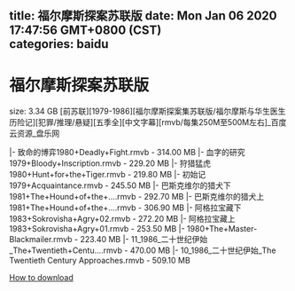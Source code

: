 
title: 福尔摩斯探案苏联版
date: Mon Jan 06 2020 17:47:56 GMT+0800 (CST)    
categories: baidu
---

# 福尔摩斯探案苏联版
size: 3.34 GB
 [前苏联][1979-1986][福尔摩斯探案集苏联版/福尔摩斯与华生医生历险记][犯罪/推理/悬疑][五季全][中文字幕][rmvb/每集250M至500M左右]_百度云资源_盘乐网
 
|- 致命的博弈1980+Deadly+Fight.rmvb - 314.00 MB
|- 血字的研究1979+Bloody+Inscription.rmvb - 229.20 MB
|- 狩猎猛虎1980+Hunt+for+the+Tiger.rmvb - 219.80 MB
|- 初始记1979+Acquaintance.rmvb - 245.50 MB
|- 巴斯克维尔的猎犬下1981+The+Hound+of+the+....rmvb - 292.70 MB
|- 巴斯克维尔的猎犬上1981+The+Hound+of+the+....rmvb - 306.90 MB
|- 阿格拉宝藏下1983+Sokrovisha+Agry+02.rmvb - 272.20 MB
|- 阿格拉宝藏上1983+Sokrovisha+Agry+01.rmvb - 253.50 MB
|- 1980+The+Master-Blackmailer.rmvb - 223.40 MB
|- 11_1986_二十世纪伊始_The+Twentieth+Centu....rmvb - 470.00 MB
|- 10_1986_二十世纪伊始_The Twentieth Century Approaches.rmvb - 509.10 MB

[How to download](https://bpcam.bemobtrk.com/go/2ceec3aa-1ca2-46d6-b9ff-aaa5c184517c?jno=1126)